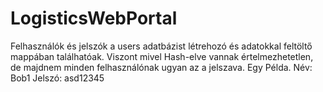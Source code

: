 # LogisticsWebPortal
Felhasználók és jelszók a users adatbázist létrehozó és adatokkal feltöltő mappában találhatóak. 
Viszont mivel Hash-elve vannak értelmezhetetlen, de majdnem minden felhasználónak ugyan az a jelszava.
Egy Példa.
Név: Bob1 Jelszó: asd12345
